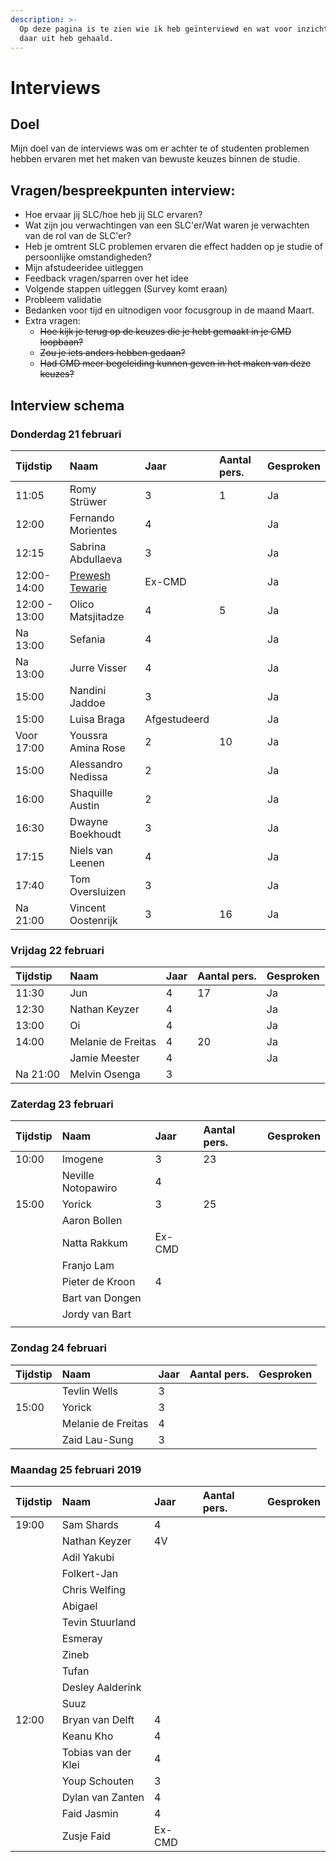 ```yaml
---
description: >-
  Op deze pagina is te zien wie ik heb geïnterviewd en wat voor inzichten ik
  daar uit heb gehaald.
---
```


# Interviews

## Doel

Mijn doel van de interviews was om er achter te of studenten problemen hebben ervaren met het maken van bewuste keuzes binnen de studie.

## Vragen/bespreekpunten interview:

* Hoe ervaar jij SLC/hoe heb jij SLC ervaren?
* Wat zijn jou verwachtingen van een SLC'er/Wat waren je verwachten van de rol van de SLC'er?
* Heb je omtrent SLC problemen ervaren die effect hadden op je studie of persoonlijke omstandigheden?
* Mijn afstudeeridee uitleggen
* Feedback vragen/sparren over het idee
* Volgende stappen uitleggen \(Survey komt eraan\)
* Probleem validatie
* Bedanken voor tijd en uitnodigen voor focusgroup in de maand Maart.
* Extra vragen:
  * ~~Hoe kijk je terug op de keuzes die je hebt gemaakt in je CMD loopbaan?~~
  * ~~Zou je iets anders hebben gedaan?~~
  * ~~Had CMD meer begeleiding kunnen geven in het maken van deze keuzes?~~

## Interview schema

###  Donderdag 21 februari

| Tijdstip | Naam | Jaar | Aantal pers. | Gesproken |
| :--- | :--- | :--- | :--- | :--- |
| 11:05 | Romy Strüwer | 3 | 1 | Ja |
| 12:00 | Fernando Morientes | 4 |  | Ja |
| 12:15 | Sabrina Abdullaeva | 3 |  | Ja |
| 12:00-14:00 | [Prewesh Tewarie](https://armandbissesar.gitbook.io/cmd-ontwikkeling/~/edit/drafts/-LZLGpLJJ4k-B_F_ibvx/verkenningsfase-1/untitled/gebruikersbehoeftes/prewesh-tewarie) | Ex-CMD |  | Ja |
| 12:00 - 13:00 | Olico Matsjitadze | 4 | 5 | Ja |
| Na 13:00 | Sefania | 4 |  | Ja |
| Na 13:00 | Jurre Visser | 4 |  | Ja |
| 15:00 | Nandini Jaddoe | 3 |  | Ja |
| 15:00 | Luisa Braga | Afgestudeerd |  | Ja |
| Voor 17:00 | Youssra Amina Rose | 2 | 10 | Ja |
| 15:00 | Alessandro Nedissa | 2 |  | Ja |
| 16:00 | Shaquille Austin | 2 |  | Ja |
| 16:30 | Dwayne Boekhoudt | 3 |  | Ja |
| 17:15 | Niels van Leenen | 4 |  | Ja |
| 17:40 | Tom Oversluizen | 3 |  | Ja |
| Na 21:00 | Vincent Oostenrijk | 3 | 16 | Ja |

### Vrijdag 22 februari

| Tijdstip | Naam | Jaar | **Aantal pers.** | Gesproken |
| :--- | :--- | :--- | :--- | :--- |
| 11:30 | Jun | 4 | 17 | Ja |
| 12:30 | Nathan Keyzer | 4 |  | Ja |
| 13:00 | Oi | 4 |  | Ja |
| 14:00 | Melanie de Freitas | 4 | 20 | Ja |
|  | Jamie Meester | 4 |  | Ja |
| Na 21:00 | Melvin Osenga | 3 |  |  |

### Zaterdag 23 februari

| Tijdstip | Naam | Jaar | **Aantal pers.** | Gesproken |
| :--- | :--- | :--- | :--- | :--- |
| 10:00 | Imogene | 3 | 23 |  |
|  | Neville Notopawiro | 4 |  |  |
| 15:00 | Yorick | 3 | 25 |  |
|  | Aaron Bollen |  |  |  |
|  | Natta Rakkum | Ex-CMD |  |  |
|  | Franjo Lam |  |  |  |
|  | Pieter de Kroon | 4 |  |  |
|  | Bart van Dongen |  |  |  |
|  | Jordy van Bart |  |  |  |
|  |  |  |  |  |

### Zondag 24 februari

| Tijdstip | Naam | Jaar | **Aantal pers.** | Gesproken |
| :--- | :--- | :--- | :--- | :--- |
|  | Tevlin Wells | 3 |  |  |
| 15:00 | Yorick | 3 |  |  |
|  | Melanie de Freitas | 4 |  |  |
|  | Zaid Lau-Sung | 3 |  |  |

### Maandag 25 februari 2019

| Tijdstip | Naam | Jaar | Aantal pers. | Gesproken |
| :--- | :--- | :--- | :--- | :--- |
| 19:00 | Sam Shards | 4 |  |  |
|  | Nathan Keyzer | 4V |  |  |
|  | Adil Yakubi |  |  |  |
|  | Folkert-Jan |  |  |  |
|  | Chris Welfing |  |  |  |
|  | Abigael |  |  |  |
|  | Tevin Stuurland |  |  |  |
|  | Esmeray |  |  |  |
|  | Zineb |  |  |  |
|  | Tufan |  |  |  |
|  | Desley Aalderink |  |  |  |
|  | Suuz |  |  |  |
| 12:00 | Bryan van Delft | 4 |  |  |
|  | Keanu Kho | 4 |  |  |
|  | Tobias van der Klei | 4 |  |  |
|  | Youp Schouten | 3 |  |  |
|  | Dylan van Zanten | 4 |  |  |
|  | Faid Jasmin | 4 |  |  |
|  | Zusje Faid | Ex-CMD |  |  |

